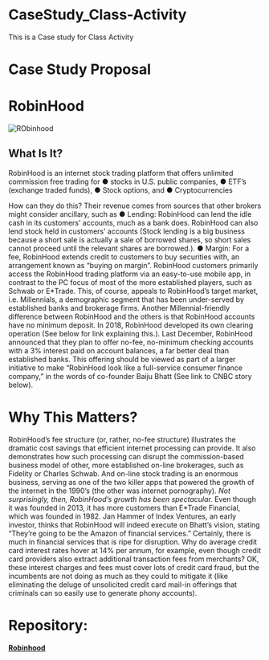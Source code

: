 # CaseStudy_Class-Activity
This is a Case study for Class Activity


# Case Study Proposal
# RobinHood

![RObinhood](https://user-images.githubusercontent.com/85688247/158792891-336cb593-fc45-4521-af81-a6fee0642e74.jpg)


## What Is It?
RobinHood is an internet stock trading platform that offers unlimited commission free trading for
● stocks in U.S. public companies,
● ETF’s (exchange traded funds),
● Stock options, and
● Cryptocurrencies

How can they do this? Their revenue comes from sources that other brokers might consider ancillary,
such as
● Lending: RobinHood can lend the idle cash in its customers’ accounts, much as a bank does.
RobinHood can also lend stock held in customers’ accounts (Stock lending is a big business
because a short sale is actually a sale of borrowed shares, so short sales cannot proceed until the
relevant shares are borrowed.).
● Margin: For a fee, RobinHood extends credit to customers to buy securities with, an arrangement
known as “buying on margin”.
RobinHood customers primarily access the RobinHood trading platform via an easy-to-use mobile app, in
contrast to the PC focus of most of the more established players, such as Schwab or E*Trade. This, of
course, appeals to RobinHood’s target market, i.e. Millennials, a demographic segment that has been
under-served by established banks and brokerage firms. Another Millennial-friendly difference between
RobinHood and the others is that RobinHood accounts have no minimum deposit.
In 2018, RobinHood developed its own clearing operation (See below for link explaining this.).
Last December, RobinHood announced that they plan to offer no-fee, no-minimum checking accounts
with a 3% interest paid on account balances, a far better deal than established banks. This offering should
be viewed as part of a larger initiative to make “RobinHood look like a full-service consumer finance
company,” in the words of co-founder Baiju Bhatt (See link to CNBC story below).


# Why This Matters?

RobinHood’s fee structure (or, rather, no-fee structure) illustrates the dramatic cost savings that efficient
internet processing can provide. It also demonstrates how such processing can disrupt the
commission-based business model of other, more established on-line brokerages, such as Fidelity or
Charles Schwab. And on-line stock trading is an enormous business, serving as one of the two killer apps
that powered the growth of the internet in the 1990’s (the other was internet pornography).
*Not surprisingly, then, RobinHood’s growth has been spectacular.* Even though it was founded in 2013, it has more customers than E*Trade Financial, which was founded in 1982. Jan Hammer of Index
Ventures, an early investor, thinks that RobinHood will indeed execute on Bhatt’s vision, stating
“They’re going to be the Amazon of financial services.”
Certainly, there is much in financial services that is ripe for disruption. Why do average credit card
interest rates hover at 14% per annum, for example, even though credit card providers also extract
additional transaction fees from merchants? OK, these interest charges and fees must cover lots of credit
card fraud, but the incumbents are not doing as much as they could to mitigate it (like eliminating the
deluge of unsolicited credit card mail-in offerings that criminals can so easily use to generate phony
accounts).


# Repository:  

**[Robinhood](robinhood.com)**


